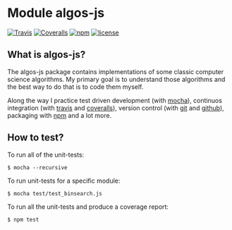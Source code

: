 # Module algos-js

[![Travis](https://img.shields.io/travis/all3fox/algos-js.svg)](https://travis-ci.org/all3fox/algos-js)
[![Coveralls](https://img.shields.io/coveralls/all3fox/algos-js.svg)](https://coveralls.io/github/all3fox/algos-js)
[![npm](https://img.shields.io/npm/v/npm.svg)](https://www.npmjs.com/package/algos-js)
[![license](https://img.shields.io/github/license/all3fox/algos-js.svg)](https://choosealicense.com/licenses/mit/)

## What is algos-js?

The algos-js package contains implementations of some classic computer
science algorithms. My primary goal is to understand
those algorithms and the best way to do that is to code them myself.

Along the way I practice test driven development (with [mocha][1]),
continuos integration (with [travis][2] and [coveralls][3]), version
control (with [git][4] and [github][5]), packaging with [npm][6] and a
lot more.

<!-- ## What algorithms are ready? -->

<!-- TODO -->

<!-- ## How to install? -->

<!-- ### Installing from github -->

<!-- TODO -->

<!-- ### Installing from npm -->

<!-- TODO -->

## How to test?

To run all of the unit-tests:

```$ mocha --recursive```

To run unit-tests for a specific module:

```$ mocha test/test_binsearch.js```

To run all the unit-tests and produce a coverage report:

```$ npm test```

<!-- ## How to uninstall? -->

<!-- TODO -->

[1]: https://mochajs.org/
[2]: https://travis-ci.org
[3]: https://coveralls.io
[4]: https://git-scm.com/
[5]: https://github.com
[6]: https://www.npmjs.com/

